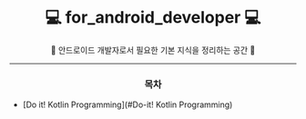 # <div align="center">💻 for_android_developer 💻 </div>

<div align="center">🚩 안드로이드 개발자로서 필요한 기본 지식을 정리하는 공간 🚩</div>   

------

### <div align="center">목차</div>

- [Do it! Kotlin Programming](#Do-it! Kotlin Programming)





